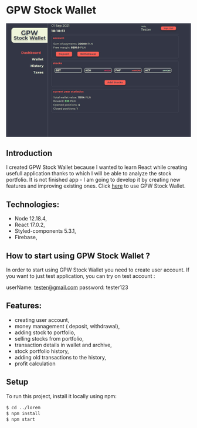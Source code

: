 # GPW Stock Wallet

![gpw-stock-wallet](./src/assets/img/gpwStockWallet_main.JPG)

## Introduction

I created GPW Stock Wallet because I wanted to learn React while creating usefull application thanks to which I will be able to analyze the stock portfolio.
It is not finished app - I am going to develop it by creating new features and improving existing ones. Click [here](https://gpwstockwallet.netlify.app) to use GPW Stock Wallet.

## Technologies:

- Node 12.18.4,
- React 17.0.2,
- Styled-components 5.3.1,
- Firebase,

## How to start using GPW Stock Wallet ?

In order to start using GPW Stock Wallet you need to create user account. If you want to just test application, you can try on test account :

userName: tester@gmail.com
password: tester123

## Features:

- creating user account,
- money management ( deposit, withdrawal),
- adding stock to portfolio,
- selling stocks from portfolio,
- transaction details in wallet and archive,
- stock portfolio history,
- adding old transactions to the history,
- profit calculation

## Setup

To run this project, install it locally using npm:

```
$ cd ../lorem
$ npm install
$ npm start
```
